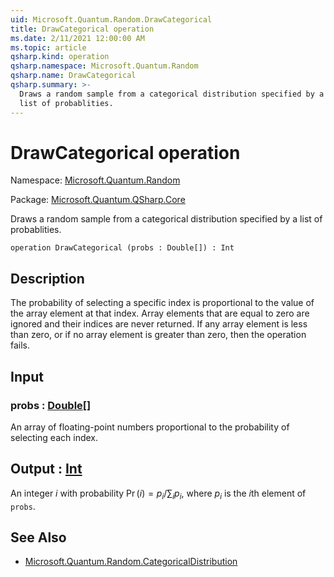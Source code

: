 ```yaml
---
uid: Microsoft.Quantum.Random.DrawCategorical
title: DrawCategorical operation
ms.date: 2/11/2021 12:00:00 AM
ms.topic: article
qsharp.kind: operation
qsharp.namespace: Microsoft.Quantum.Random
qsharp.name: DrawCategorical
qsharp.summary: >-
  Draws a random sample from a categorical distribution specified by a
  list of probablities.
---
```


# DrawCategorical operation

Namespace: [Microsoft.Quantum.Random](xref:Microsoft.Quantum.Random)

Package: [Microsoft.Quantum.QSharp.Core](https://nuget.org/packages/Microsoft.Quantum.QSharp.Core)


Draws a random sample from a categorical distribution specified by alist of probablities.

```qsharp
operation DrawCategorical (probs : Double[]) : Int
```


## Description

The probability of selecting a specific index is proportional to the valueof the array element at that index.Array elements that are equal to zero are ignored and their indices are neverreturned. If any array element is less than zero,or if no array element is greater than zero, then the operation fails.

## Input

### probs : [Double](xref:microsoft.quantum.lang-ref.double)[]

An array of floating-point numbers proportional to the probability ofselecting each index.



## Output : [Int](xref:microsoft.quantum.lang-ref.int)

An integer $i$ with probability $\Pr(i) = p_i / \sum_i p_i$, where $p_i$is the $i$th element of `probs`.

## See Also

- [Microsoft.Quantum.Random.CategoricalDistribution](xref:Microsoft.Quantum.Random.CategoricalDistribution)